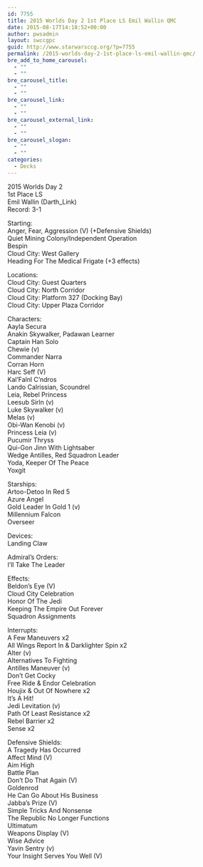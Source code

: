 ```yaml
---
id: 7755
title: 2015 Worlds Day 2 1st Place LS Emil Wallin QMC
date: 2015-08-17T14:18:52+00:00
author: pwsadmin
layout: swccgpc
guid: http://www.starwarsccg.org/?p=7755
permalink: /2015-worlds-day-2-1st-place-ls-emil-wallin-qmc/
bre_add_to_home_carousel:
  - ""
  - ""
bre_carousel_title:
  - ""
  - ""
bre_carousel_link:
  - ""
  - ""
bre_carousel_external_link:
  - ""
  - ""
bre_carousel_slogan:
  - ""
  - ""
categories:
  - Decks
---
```

2015 Worlds Day 2  
1st Place LS  
Emil Wallin (Darth_Link)  
Record: 3-1

Starting:  
Anger, Fear, Aggression (V) (+Defensive Shields)  
Quiet Mining Colony/Independent Operation  
Bespin  
Cloud City: West Gallery  
Heading For The Medical Frigate (+3 effects)

Locations:  
Cloud City: Guest Quarters  
Cloud City: North Corridor  
Cloud City: Platform 327 (Docking Bay)  
Cloud City: Upper Plaza Corridor

Characters:  
Aayla Secura  
Anakin Skywalker, Padawan Learner  
Captain Han Solo  
Chewie (v)  
Commander Narra  
Corran Horn  
Harc Seff (V)  
Kal&#8217;Falnl C&#8217;ndros  
Lando Calrissian, Scoundrel  
Leia, Rebel Princess  
Leesub Sirln (v)  
Luke Skywalker (v)  
Melas (v)  
Obi-Wan Kenobi (v)  
Princess Leia (v)  
Pucumir Thryss  
Qui-Gon Jinn With Lightsaber  
Wedge Antilles, Red Squadron Leader  
Yoda, Keeper Of The Peace  
Yoxgit

Starships:  
Artoo-Detoo In Red 5  
Azure Angel  
Gold Leader In Gold 1 (v)  
Millennium Falcon  
Overseer

Devices:  
Landing Claw

Admiral&#8217;s Orders:  
I&#8217;ll Take The Leader

Effects:  
Beldon&#8217;s Eye (V)  
Cloud City Celebration  
Honor Of The Jedi  
Keeping The Empire Out Forever  
Squadron Assignments

Interrupts:  
A Few Maneuvers x2  
All Wings Report In & Darklighter Spin x2  
Alter (v)  
Alternatives To Fighting  
Antilles Maneuver (v)  
Don&#8217;t Get Cocky  
Free Ride & Endor Celebration  
Houjix & Out Of Nowhere x2  
It&#8217;s A Hit!  
Jedi Levitation (v)  
Path Of Least Resistance x2  
Rebel Barrier x2  
Sense x2

Defensive Shields:  
A Tragedy Has Occurred  
Affect Mind (V)  
Aim High  
Battle Plan  
Don&#8217;t Do That Again (V)  
Goldenrod  
He Can Go About His Business  
Jabba&#8217;s Prize (V)  
Simple Tricks And Nonsense  
The Republic No Longer Functions  
Ultimatum  
Weapons Display (V)  
Wise Advice  
Yavin Sentry (v)  
Your Insight Serves You Well (V)